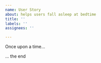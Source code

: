 ```yaml
---
name: User Story
about: helps users fall asleep at bedtime
title: ''
labels: ''
assignees: ''

---
```


Once upon a time...

... the end

